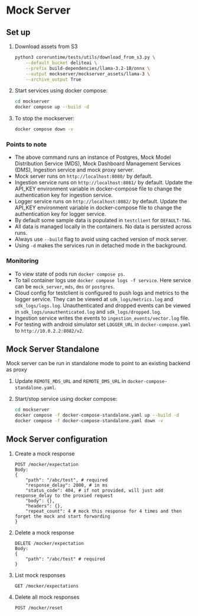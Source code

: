 <!-- DL_DOCS::WEBSITE_BLOCK_START
```{eval-rst}
:orphan:
```
DL_DOCS::WEBSITE_BLOCK_END -->

# Mock Server

## Set up

1. Download assets from S3

    ```bash
    python3 coreruntime/tests/utils/download_from_s3.py \
        --default_bucket deliteai \
        --prefix build-dependencies/llama-3.2-1B/onnx \
        --output mockserver/mockserver_assets/llama-3 \
        --archive_output True
    ```

2. Start services using docker compose:

    ```bash
    cd mockserver
    docker compose up --build -d
    ```

3. To stop the mockserver:

    ```bash
    docker compose down -v
    ```

### Points to note

* The above command runs an instance of Postgres, Mock Model Distribution Service (MDS),
  Mock Dashboard Management Services (DMS), Ingestion service and mock proxy server.
* Mock server runs on `http://localhost:8080/` by default.
* Ingestion service runs on `http://localhost:8081/` by default. Update the API_KEY environment
  variable in docker-compose file to change the authentication key for ingestion service.
* Logger service runs on `http://localhost:8082/` by default. Update the API_KEY environment variable
  in docker-compose file to change the authentication key for logger service.
* By default some sample data is populated in `testclient` for `DEFAULT-TAG`.
* All data is managed locally in the containers. No data is persisted across runs.
* Always use `--build` flag to avoid using cached version of mock server.
* Using `-d` makes the services run in detached mode in the background.

### Monitoring

* To view state of pods run `docker compose ps`.
* To tail container logs use `docker compose logs -f service`. Here service can be `mock_server`,
  `mds`, `dms` or `postgres`.
* Cloud config for testclient is configured to push logs and metrics to the logger service. They can
  be viewed at `sdk_logs/metrics.log` and `sdk_logs/logs.log`. Unauthenticated and dropped events
  can be viewed in `sdk_logs/unauthenticated.log` and `sdk_logs/dropped.log`.
* Ingestion service writes the events to `ingestion_events/vector.log` file.
* For testing with android simulator set `LOGGER_URL` in `docker-compose.yaml` to `http://10.0.2.2:8082/v2`.

## Mock Server Standalone

Mock server can be run in standalone mode to point to an existing backend as proxy

1. Update `REMOTE_MDS_URL` and `REMOTE_DMS_URL` in `docker-compose-standalone.yaml`.
2. Start/stop service using docker compose:

    ```bash
    cd mockserver
    docker compose -f docker-compose-standalone.yaml up --build -d
    docker compose -f docker-compose-standalone.yaml down -v
    ```

## Mock Server configuration

1. Create a mock response

    ```text
    POST /mocker/expectation
    Body:
    {
        "path": "/abc/test", # required
        "response_delay": 2000, # in ms
        "status_code": 404, # if not provided, will just add response_delay to the proxied request
        "body": {},
        "headers": {},
        "repeat_count": 4 # mock this response for 4 times and then forget the mock and start forwarding
    }
    ```

2. Delete a mock response

    ```text
    DELETE /mocker/expectation
    Body:
    {
        "path": "/abc/test" # required
    }
    ```

3. List mock responses

    ```text
    GET /mocker/expectations
    ```

4. Delete all mock responses

    ```text
    POST /mocker/reset
    ```
